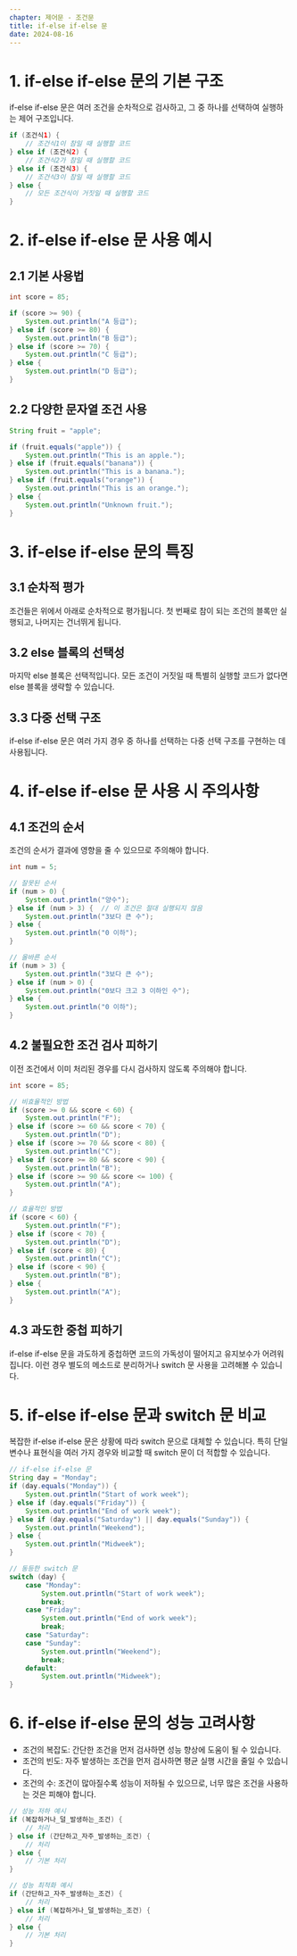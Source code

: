 ```yaml
---
chapter: 제어문 - 조건문
title: if-else if-else 문
date: 2024-08-16
---
```

# 1. if-else if-else 문의 기본 구조
if-else if-else 문은 여러 조건을 순차적으로 검사하고, 그 중 하나를 선택하여 실행하는 제어 구조입니다.
```java
if (조건식1) {
    // 조건식1이 참일 때 실행할 코드
} else if (조건식2) {
    // 조건식2가 참일 때 실행할 코드
} else if (조건식3) {
    // 조건식3이 참일 때 실행할 코드
} else {
    // 모든 조건식이 거짓일 때 실행할 코드
}
```

# 2. if-else if-else 문 사용 예시
## 2.1 기본 사용법
```java
int score = 85;

if (score >= 90) {
    System.out.println("A 등급");
} else if (score >= 80) {
    System.out.println("B 등급");
} else if (score >= 70) {
    System.out.println("C 등급");
} else {
    System.out.println("D 등급");
}
```

## 2.2 다양한 문자열 조건 사용
```java
String fruit = "apple";

if (fruit.equals("apple")) {
    System.out.println("This is an apple.");
} else if (fruit.equals("banana")) {
    System.out.println("This is a banana.");
} else if (fruit.equals("orange")) {
    System.out.println("This is an orange.");
} else {
    System.out.println("Unknown fruit.");
}
```

# 3. if-else if-else 문의 특징
## 3.1 순차적 평가
조건들은 위에서 아래로 순차적으로 평가됩니다. 첫 번째로 참이 되는 조건의 블록만 실행되고, 나머지는 건너뛰게 됩니다.

## 3.2 else 블록의 선택성
마지막 else 블록은 선택적입니다. 모든 조건이 거짓일 때 특별히 실행할 코드가 없다면 else 블록을 생략할 수 있습니다.

## 3.3 다중 선택 구조
if-else if-else 문은 여러 가지 경우 중 하나를 선택하는 다중 선택 구조를 구현하는 데 사용됩니다.

# 4. if-else if-else 문 사용 시 주의사항
## 4.1 조건의 순서
조건의 순서가 결과에 영향을 줄 수 있으므로 주의해야 합니다.
```java
int num = 5;

// 잘못된 순서
if (num > 0) {
    System.out.println("양수");
} else if (num > 3) {  // 이 조건은 절대 실행되지 않음
    System.out.println("3보다 큰 수");
} else {
    System.out.println("0 이하");
}

// 올바른 순서
if (num > 3) {
    System.out.println("3보다 큰 수");
} else if (num > 0) {
    System.out.println("0보다 크고 3 이하인 수");
} else {
    System.out.println("0 이하");
}
```

## 4.2 불필요한 조건 검사 피하기
이전 조건에서 이미 처리된 경우를 다시 검사하지 않도록 주의해야 합니다.
```java
int score = 85;

// 비효율적인 방법
if (score >= 0 && score < 60) {
    System.out.println("F");
} else if (score >= 60 && score < 70) {
    System.out.println("D");
} else if (score >= 70 && score < 80) {
    System.out.println("C");
} else if (score >= 80 && score < 90) {
    System.out.println("B");
} else if (score >= 90 && score <= 100) {
    System.out.println("A");
}

// 효율적인 방법
if (score < 60) {
    System.out.println("F");
} else if (score < 70) {
    System.out.println("D");
} else if (score < 80) {
    System.out.println("C");
} else if (score < 90) {
    System.out.println("B");
} else {
    System.out.println("A");
}
```

## 4.3 과도한 중첩 피하기
if-else if-else 문을 과도하게 중첩하면 코드의 가독성이 떨어지고 유지보수가 어려워집니다. 이런 경우 별도의 메소드로 분리하거나 switch 문 사용을 고려해볼 수 있습니다.

# 5. if-else if-else 문과 switch 문 비교
복잡한 if-else if-else 문은 상황에 따라 switch 문으로 대체할 수 있습니다. 특히 단일 변수나 표현식을 여러 가지 경우와 비교할 때 switch 문이 더 적합할 수 있습니다.
```java
// if-else if-else 문
String day = "Monday";
if (day.equals("Monday")) {
    System.out.println("Start of work week");
} else if (day.equals("Friday")) {
    System.out.println("End of work week");
} else if (day.equals("Saturday") || day.equals("Sunday")) {
    System.out.println("Weekend");
} else {
    System.out.println("Midweek");
}

// 동등한 switch 문
switch (day) {
    case "Monday":
        System.out.println("Start of work week");
        break;
    case "Friday":
        System.out.println("End of work week");
        break;
    case "Saturday":
    case "Sunday":
        System.out.println("Weekend");
        break;
    default:
        System.out.println("Midweek");
}
```

# 6. if-else if-else 문의 성능 고려사항
- 조건의 복잡도: 간단한 조건을 먼저 검사하면 성능 향상에 도움이 될 수 있습니다.
- 조건의 빈도: 자주 발생하는 조건을 먼저 검사하면 평균 실행 시간을 줄일 수 있습니다.
- 조건의 수: 조건이 많아질수록 성능이 저하될 수 있으므로, 너무 많은 조건을 사용하는 것은 피해야 합니다.

```java
// 성능 저하 예시
if (복잡하거나_덜_발생하는_조건) {
    // 처리
} else if (간단하고_자주_발생하는_조건) {
    // 처리
} else {
    // 기본 처리
}

// 성능 최적화 예시
if (간단하고_자주_발생하는_조건) {
    // 처리
} else if (복잡하거나_덜_발생하는_조건) {
    // 처리
} else {
    // 기본 처리
}
```
